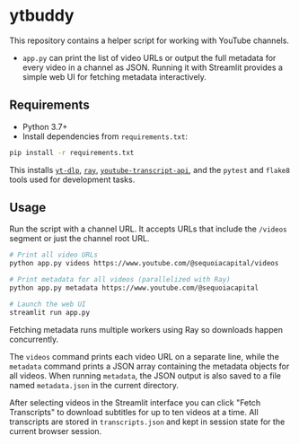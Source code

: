 # ytbuddy

This repository contains a helper script for working with YouTube channels.

- `app.py` can print the list of video URLs or output the full metadata for
  every video in a channel as JSON.  Running it with Streamlit provides a simple
  web UI for fetching metadata interactively.

## Requirements

- Python 3.7+
- Install dependencies from `requirements.txt`:

```bash
pip install -r requirements.txt
```

This installs [`yt-dlp`](https://github.com/yt-dlp/yt-dlp),
[`ray`](https://github.com/ray-project/ray),
[`youtube-transcript-api`](https://github.com/jdepoix/youtube-transcript-api), and
the `pytest` and `flake8` tools used for development tasks.

## Usage

Run the script with a channel URL. It accepts URLs that include the `/videos`
segment or just the channel root URL.

```bash
# Print all video URLs
python app.py videos https://www.youtube.com/@sequoiacapital/videos

# Print metadata for all videos (parallelized with Ray)
python app.py metadata https://www.youtube.com/@sequoiacapital

# Launch the web UI
streamlit run app.py
```

Fetching metadata runs multiple workers using Ray so downloads happen concurrently.

The ``videos`` command prints each video URL on a separate line, while the
``metadata`` command prints a JSON array containing the metadata objects for all
videos. When running ``metadata``, the JSON output is also saved to a file named
``metadata.json`` in the current directory.

After selecting videos in the Streamlit interface you can click "Fetch
Transcripts" to download subtitles for up to ten videos at a time.  All
transcripts are stored in ``transcripts.json`` and kept in session state for the
current browser session.
